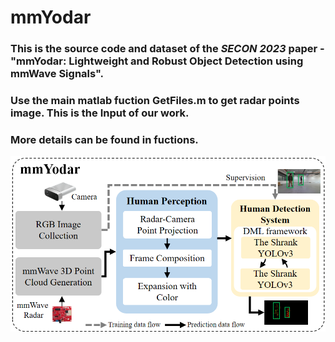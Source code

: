 # mmYodar
### This is the source code and dataset of the *SECON 2023* paper - "mmYodar: Lightweight and Robust Object Detection using mmWave Signals". <br>
### Use the main matlab fuction GetFiles.m to get radar points image. This is the Input of our work.<br>
### More details can be found in fuctions.<br>
![image](https://github.com/ChangYuance/mmYodar/blob/main/cover.jpg)

